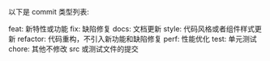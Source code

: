 以下是 commit 类型列表:

feat: 新特性或功能
fix: 缺陷修复
docs: 文档更新
style: 代码风格或者组件样式更新
refactor: 代码重构，不引入新功能和缺陷修复
perf: 性能优化
test: 单元测试
chore: 其他不修改 src 或测试文件的提交
